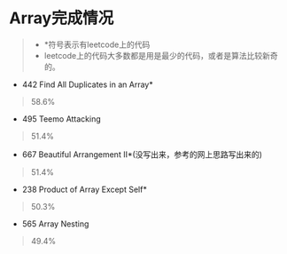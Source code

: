 # Array完成情况  
>* *符号表示有leetcode上的代码   
>* leetcode上的代码大多数都是用是最少的代码，或者是算法比较新奇的。   
  
* 442 Find All Duplicates in an Array*
> 58.6%

* 495 Teemo Attacking
> 51.4%

* 667 Beautiful Arrangement II*(没写出来，参考的网上思路写出来的)
> 51.4%

* 238 Product of Array Except Self*
> 50.3%

* 565 Array Nesting
> 49.4%